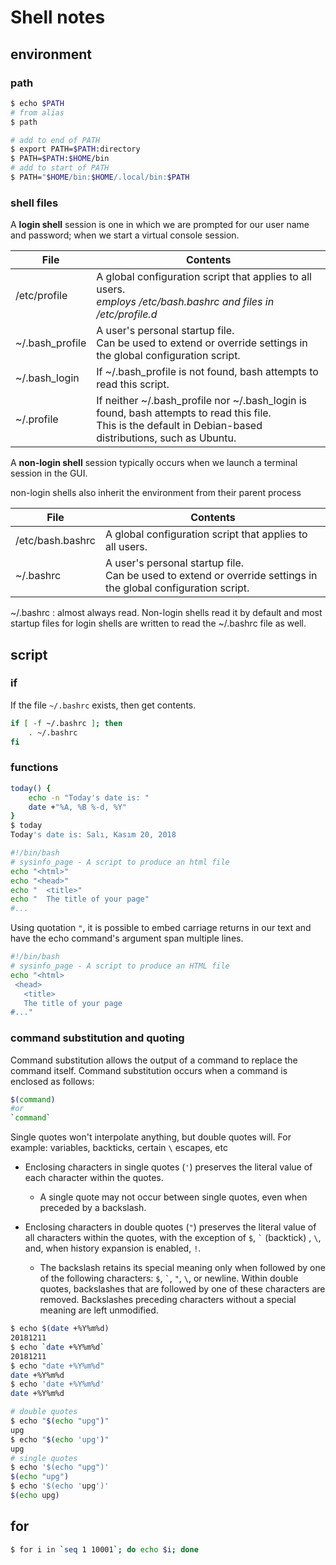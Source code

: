 # Shell notes

## environment

### path

```bash
$ echo $PATH
# from alias
$ path

# add to end of PATH
$ export PATH=$PATH:directory
$ PATH=$PATH:$HOME/bin
# add to start of PATH
$ PATH="$HOME/bin:$HOME/.local/bin:$PATH
```

### shell files

A **login shell** session is one in which we are prompted for our user name and password; when we start a virtual console session.

| File            | Contents                                                                                                                                                       |
| --------------- | -------------------------------------------------------------------------------------------------------------------------------------------------------------- |
| /etc/profile    | A global configuration script that applies to all users.<br> *employs /etc/bash.bashrc and files in /etc/profile.d*                                            |
| ~/.bash_profile | A user's personal startup file.<br> Can be used to extend or override settings in the global configuration script.                                             |
| ~/.bash_login   | If ~/.bash_profile is not found, bash attempts to read this script.                                                                                            |
| ~/.profile      | If neither ~/.bash_profile nor ~/.bash_login is found, bash attempts to read this file.<br> This is the default in Debian-based distributions, such as Ubuntu. |

A **non-login shell** session typically occurs when we launch a terminal session in the GUI.

non-login shells also inherit the environment from their parent process

| File             | Contents                                                                                                           |
| ---------------- | ------------------------------------------------------------------------------------------------------------------ |
| /etc/bash.bashrc | A global configuration script that applies to all users.                                                           |
| ~/.bashrc        | A user's personal startup file.<br> Can be used to extend or override settings in the global configuration script. |

~/.bashrc
: almost always read. Non-login shells read it by default and most startup files for login shells are written to read the ~/.bashrc file as well.

## script

### if

If the file `~/.bashrc` exists, then get contents.

```bash
if [ -f ~/.bashrc ]; then
    . ~/.bashrc
fi
```

### functions

```bash
today() {
    echo -n "Today's date is: "
    date +"%A, %B %-d, %Y"
}
$ today
Today's date is: Salı, Kasım 20, 2018
```

```bash
#!/bin/bash
# sysinfo_page - A script to produce an html file
echo "<html>"
echo "<head>"
echo "  <title>"
echo "  The title of your page"
#...
```

Using quotation `"`, it is possible to embed carriage returns in our text and have the echo command's argument span multiple lines.
```bash
#!/bin/bash
# sysinfo_page - A script to produce an HTML file
echo "<html>
 <head>
   <title>
   The title of your page
#..."
```

### command substitution and quoting

Command substitution allows the output of a command to replace the command itself. Command substitution occurs when a command is enclosed as follows:

```bash
$(command)
#or
`command`
```

Single quotes won't interpolate anything, but double quotes will. For example: variables, backticks, certain `\` escapes, etc

- Enclosing characters in single quotes (`'`) preserves the literal value of each character within the quotes.
  - A single quote may not occur between single quotes, even when preceded by a backslash.

- Enclosing characters in double quotes (`"`) preserves the literal value of all characters within the quotes, with the exception of `$`, `` ` `` (backtick) , `\`, and, when history expansion is enabled, `!`.
  - The backslash retains its special meaning only when followed by one of the following characters: `$`, `` ` ``, `"`, `\`, or newline. Within double quotes, backslashes that are followed by one of these characters are removed. Backslashes preceding characters without a special meaning are left unmodified.

```bash
$ echo $(date +%Y%m%d)
20181211
$ echo `date +%Y%m%d`
20181211
$ echo "date +%Y%m%d"
date +%Y%m%d
$ echo 'date +%Y%m%d'
date +%Y%m%d

# double quotes
$ echo "$(echo "upg")"
upg
$ echo "$(echo 'upg')"
upg
# single quotes
$ echo '$(echo "upg")'
$(echo "upg")
$ echo '$(echo 'upg')'
$(echo upg)
```

## for

```bash
$ for i in `seq 1 10001`; do echo $i; done
```
